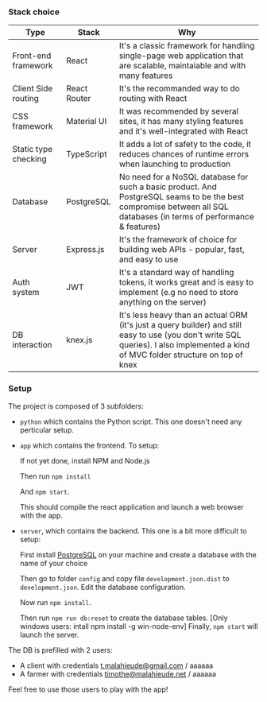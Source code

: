 ### Stack choice
| Type | Stack | Why |
|--|--|--|
| Front-end framework | React | It's a classic framework for handling single-page web application that are scalable, maintaiable and with many features |
| Client Side routing | React Router | It's the recommanded way to do routing with React |
| CSS framework | Material UI | It was recommended by several sites, it has many styling features and it's well-integrated with React |
| Static type checking | TypeScript | It adds a lot of safety to the code, it reduces chances of runtime errors when launching to production |
| Database | PostgreSQL | No need for a NoSQL database for such a basic product. And PostgreSQL seams to be the best compromise between all SQL databases (in terms of performance & features) |
| Server | Express.js | It's the framework of choice for building web APIs - popular, fast, and easy to use |
| Auth system | JWT | It's a standard way of handling tokens, it works great and is easy to implement (e.g no need to store anything on the server) |
| DB interaction | knex.js | It's less heavy than an actual ORM (it's just a query builder) and still easy to use (you don't write SQL queries). I also implemented a kind of MVC folder structure on top of knex |

### Setup
The project is composed of 3 subfolders:
- `python` which contains the Python script. This one doesn't need any perticular setup.


- `app` which contains the frontend. To setup:

   If not yet done, install NPM and Node.js

   Then run `npm install`

   And `npm start`.

   This should compile the react application and launch a web browser with the app.


- `server`, which contains the backend. This one is a bit more difficult to setup:

   First install [PostgreSQL](https://www.postgresql.org/) on your machine and create a database with the name of your choice

   Then go to folder `config` and copy file `development.json.dist` to `development.json`. Edit the database configuration.

   Now run `npm install`.

   Then run `npm run db:reset` to create the database tables.
   [Only windows users: intall npm install -g win-node-env]
   Finally, `npm start` will launch the server. 

The DB is prefilled with 2 users:
- A client with credentials t.malahieude@gmail.com / aaaaaa
- A farmer with credentials timothe@malahieude.net / aaaaaa

Feel free to use those users to play with the app!
